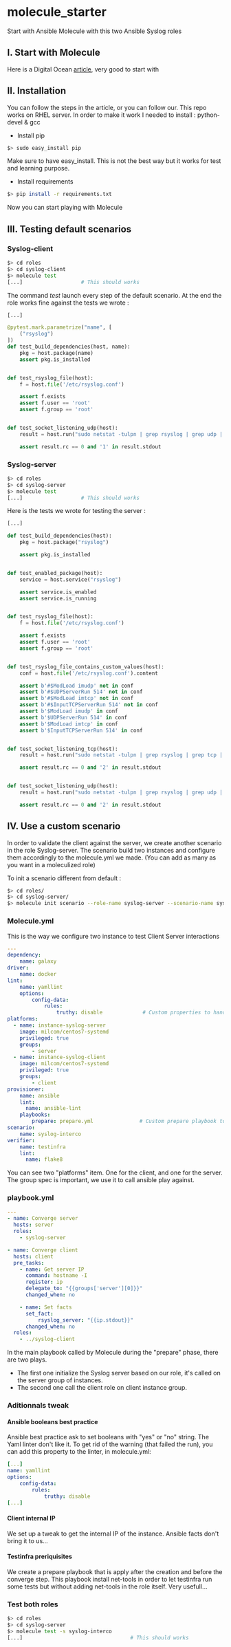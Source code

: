 # molecule_starter
Start with Ansible Molecule with this two Ansible Syslog roles

## I. Start with Molecule
Here is a Digital Ocean [article](https://www.digitalocean.com/community/tutorials/how-to-test-ansible-roles-with-molecule-on-ubuntu-16-04), very good to start with

## II. Installation
You can follow the steps in the article, or you can follow our. This repo works on RHEL server.
In order to make it work I needed to install : python-devel & gcc
- Install pip

```bash
$> sudo easy_install pip
```
Make sure to have easy_install. This is not the best way but it works for test and learning purpose.
- Install requirements

```bash
$> pip install -r requirements.txt
```

Now you can start playing with Molecule

## III. Testing default scenarios
### Syslog-client
```bash
$> cd roles
$> cd syslog-client
$> molecule test
[...]                   # This should works
```
The command *test* launch every step of the default scenario. At the end the role works fine against the tests we wrote :
```python
[...]

@pytest.mark.parametrize("name", [
    ("rsyslog")
])
def test_build_dependencies(host, name):
    pkg = host.package(name)
    assert pkg.is_installed


def test_rsyslog_file(host):
    f = host.file('/etc/rsyslog.conf')

    assert f.exists
    assert f.user == 'root'
    assert f.group == 'root'


def test_socket_listening_udp(host):
    result = host.run("sudo netstat -tulpn | grep rsyslog | grep udp | wc -l")

    assert result.rc == 0 and '1' in result.stdout
```

### Syslog-server
```bash
$> cd roles
$> cd syslog-server
$> molecule test
[...]                   # This should works
```
Here is the tests we wrote for testing the server :
```python
[...]

def test_build_dependencies(host):
    pkg = host.package("rsyslog")

    assert pkg.is_installed


def test_enabled_package(host):
    service = host.service("rsyslog")

    assert service.is_enabled
    assert service.is_running


def test_rsyslog_file(host):
    f = host.file('/etc/rsyslog.conf')

    assert f.exists
    assert f.user == 'root'
    assert f.group == 'root'


def test_rsyslog_file_contains_custom_values(host):
    conf = host.file('/etc/rsyslog.conf').content

    assert b'#$ModLoad imudp' not in conf
    assert b'#$UDPServerRun 514' not in conf
    assert b'#$ModLoad imtcp' not in conf
    assert b'#$InputTCPServerRun 514' not in conf
    assert b'$ModLoad imudp' in conf
    assert b'$UDPServerRun 514' in conf
    assert b'$ModLoad imtcp' in conf
    assert b'$InputTCPServerRun 514' in conf


def test_socket_listening_tcp(host):
    result = host.run("sudo netstat -tulpn | grep rsyslog | grep tcp | wc -l")

    assert result.rc == 0 and '2' in result.stdout


def test_socket_listening_udp(host):
    result = host.run("sudo netstat -tulpn | grep rsyslog | grep udp | wc -l")

    assert result.rc == 0 and '2' in result.stdout
```

## IV. Use a custom scenario
In order to validate the client against the server, we create another scenario in the role Syslog-server. The scenario build two instances and configure them accordingly to the molecule.yml we made. (You can add as many as you want in a moleculized role)

To init a scenario different from default :
```bash
$> cd roles/
$> cd syslog-server/
$> molecule init scenario --role-name syslog-server --scenario-name syslog-interco
```

### Molecule.yml
This is the way we configure two instance to test Client Server interactions
```yaml
---
dependency:
    name: galaxy
driver:
    name: docker
lint:
    name: yamllint
    options:
        config-data:
            rules:
                truthy: disable             # Custom properties to handle boolean best practices in Ansible
platforms:
  - name: instance-syslog-server
    image: milcom/centos7-systemd
    privileged: true
    groups:
        - server
  - name: instance-syslog-client
    image: milcom/centos7-systemd
    privileged: true
    groups:
        - client
provisioner:
    name: ansible
    lint:
      name: ansible-lint
    playbooks:
        prepare: prepare.yml               # Custom prepare playbook to handle testinfra requirements we don't want to have in the role
scenario:
    name: syslog-interco
verifier:
    name: testinfra
    lint:
      name: flake8
```
You can see two "platforms" item. One for the client, and one for the server. The group spec is important, we use it to call ansible play against.

### playbook.yml
```yaml
---
- name: Converge server
  hosts: server
  roles:
    - syslog-server

- name: Converge client
  hosts: client
  pre_tasks:
    - name: Get server IP
      command: hostname -I
      register: ip
      delegate_to: "{{groups['server'][0]}}"
      changed_when: no

    - name: Set facts
      set_fact:
          rsyslog_server: "{{ip.stdout}}"
      changed_when: no
  roles:
    - ../syslog-client
```

In the main playbook called by Molecule during the "prepare" phase, there are two plays.
- The first one initialize the Syslog server based on our role, it's called on the server group of instances.
- The second one call the client role on client instance group.

### Aditionnals tweak
#### Ansible booleans best practice
Ansible best practice ask to set booleans with "yes" or "no" string. The Yaml linter don't like it. To get rid of the warning (that failed the run), you can add this property to the linter, in molecule.yml:
```yaml
[...]
name: yamllint
options:
    config-data:
        rules:
            truthy: disable
[...]
```

#### Client internal IP
We set up a tweak to get the internal IP of the instance. Ansible facts don't bring it to us...
#### Testinfra preriquisites
We create a prepare playbook that is apply after the creation and before the converge step. This playbook install net-tools in order to let testinfra run some tests but without adding net-tools in the role itself. Very usefull...

### Test both roles
```bash
$> cd roles
$> cd syslog-server
$> molecule test -s syslog-interco
[...]                                   # This should works
```
